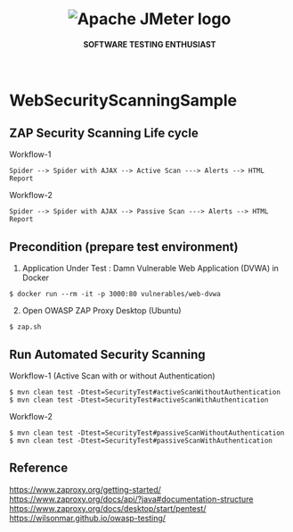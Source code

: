 <h1 align="center"><img src="https://user-images.githubusercontent.com/26521948/72658109-63a1d400-39e7-11ea-9667-c652586b4508.png" alt="Apache JMeter logo" /></h1>
<h4 align="center">SOFTWARE TESTING ENTHUSIAST</h4>
<br>


# WebSecurityScanningSample


## ZAP Security Scanning Life cycle
Workflow-1
```
Spider --> Spider with AJAX --> Active Scan ---> Alerts --> HTML Report
```

Workflow-2
```
Spider --> Spider with AJAX --> Passive Scan ---> Alerts --> HTML Report
```

## Precondition (prepare test environment)
1. Application Under Test : Damn Vulnerable Web Application (DVWA) in Docker
```
$ docker run --rm -it -p 3000:80 vulnerables/web-dvwa
```
2. Open OWASP ZAP Proxy Desktop (Ubuntu)
```
$ zap.sh
```

## Run Automated Security Scanning
Workflow-1 (Active Scan with or without Authentication)
```
$ mvn clean test -Dtest=SecurityTest#activeScanWithoutAuthentication
$ mvn clean test -Dtest=SecurityTest#activeScanWithAuthentication
```
Workflow-2
```
$ mvn clean test -Dtest=SecurityTest#passiveScanWithoutAuthentication
$ mvn clean test -Dtest=SecurityTest#passiveScanWithAuthentication
```

## Reference
https://www.zaproxy.org/getting-started/
https://www.zaproxy.org/docs/api/?java#documentation-structure
https://www.zaproxy.org/docs/desktop/start/pentest/
https://wilsonmar.github.io/owasp-testing/